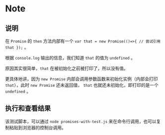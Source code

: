 # Note

## 说明

在 `Promise` 的 `then` 方法内部有一个 `var that = new Promise(()=>{ // 尝试引用 that });` 。

根据 `console.log` 输出的信息，我们知道 `that` 的值为 `undefined` 。

原因其实很简单，`that` 在被初始化之前被打印了，所以没有值。

更具体地讲，因为 `new Promise` 内部会调用参数函数来初始化实例（内部会打印 `that`），此时 `new Promise` 还未返回值， `that` 也就还未初始化，即打印的是一个 `undefined` 。

## 执行和查看结果

该测试脚本，可以通过 `node promises-with-test.js` 来在命令行调用，也可以复制粘贴到浏览器的控制台调用。